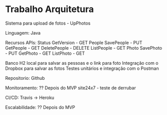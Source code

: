 # Trabalho Arquitetura

Sistema para upload de fotos - UpPhotos

Linguagem: 
    Java


Recursos APIs:
    Status
        GetVersion - GET
    People
        SavePeople - PUT
        GetPeople - GET
        DeletePeople - DELETE
        ListPeople - GET
    Photo
        SavePhoto - PUT
        GetPhoto - GET
        ListPhoto - GET

Banco H2 local para salvar as pessoas e o link para foto
Integração com o Dropbox para salvar as fotos
Testes unitários e integração com o Postman

Repositorio:
Github

Monitoramento:
	?? Depois do MVP site24x7 - teste de derrubar

CI/CD:
Travis -> Heroku

Escalabilidade:
	?? Depois do MVP
